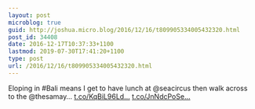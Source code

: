 ```yaml
---
layout: post
microblog: true
guid: http://joshua.micro.blog/2016/12/16/t809905334005432320.html
post_id: 34408
date: 2016-12-17T10:37:33+1100
lastmod: 2019-07-30T17:41:20+1100
type: post
url: /2016/12/16/t809905334005432320.html
---
```

Eloping in #Bali means I get to have lunch at @seacircus then walk across to the @thesamay… [t.co/KqBiL96Ld...](https://t.co/KqBiL96LdB) [t.co/JnNdcPoSe...](https://t.co/JnNdcPoSeW)
